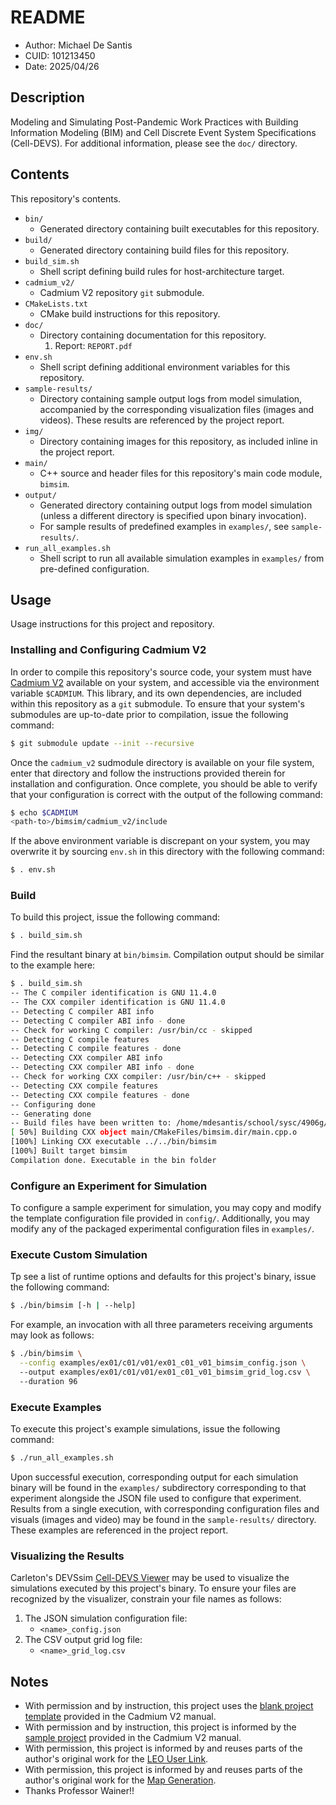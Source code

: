 # README
* Author: Michael De Santis
* CUID: 101213450
* Date: 2025/04/26

## Description
Modeling and Simulating Post-Pandemic Work Practices with Building Information Modeling (BIM) and Cell Discrete Event System Specifications (Cell-DEVS). For additional information, please see the `doc/` directory.

## Contents
This repository's contents.

* `bin/`
    - Generated directory containing built executables for this repository.
* `build/`
    - Generated directory containing build files for this repository.
* `build_sim.sh`
    - Shell script defining build rules for host-architecture target.
* `cadmium_v2/`
    - Cadmium V2 repository `git` submodule.
* `CMakeLists.txt`
    - CMake build instructions for this repository.
* `doc/`
    - Directory containing documentation for this repository.
        1. Report: `REPORT.pdf`
* `env.sh`
    - Shell script defining additional environment variables for this repository.
* `sample-results/`
    - Directory containing sample output logs from model simulation, accompanied by the corresponding visualization files (images and videos). These results are referenced by the project report.
* `img/`
    - Directory containing images for this repository, as included inline in the project report.
* `main/`
    - C++ source and header files for this repository's main code module, `bimsim`.
* `output/`
    - Generated directory containing output logs from model simulation (unless a different directory is specified upon binary invocation).
    - For sample results of predefined examples in `examples/`, see `sample-results/`.
* `run_all_examples.sh`
    - Shell script to run all available simulation examples in `examples/` from pre-defined configuration. 
    
## Usage
Usage instructions for this project and repository.

### Installing and Configuring Cadmium V2
In order to compile this repository's source code, your system must have [Cadmium V2](https://github.com/Sasisekhar/cadmium_v2) available on your system, and accessible via the environment variable `$CADMIUM`. This library, and its own dependencies, are included within this repository as a `git` submodule. To ensure that your system's submodules are up-to-date prior to compilation, issue the following command:
```sh
$ git submodule update --init --recursive
```
Once the `cadmium_v2` sudmodule directory is available on your file system, enter that directory and follow the instructions provided therein for installation and configuration.  Once complete, you should be able to verify that your configuration is correct with the output of the following command:
```sh
$ echo $CADMIUM
<path-to>/bimsim/cadmium_v2/include
```
If the above environment variable is discrepant on your system, you may overwrite it by sourcing `env.sh` in this directory with the following command:
```sh
$ . env.sh
```

### Build
To build this project, issue the following command:
```sh
$ . build_sim.sh
```
Find the resultant binary at `bin/bimsim`.
Compilation output should be similar to the example here:
```sh
$ . build_sim.sh
-- The C compiler identification is GNU 11.4.0
-- The CXX compiler identification is GNU 11.4.0
-- Detecting C compiler ABI info
-- Detecting C compiler ABI info - done
-- Check for working C compiler: /usr/bin/cc - skipped
-- Detecting C compile features
-- Detecting C compile features - done
-- Detecting CXX compiler ABI info
-- Detecting CXX compiler ABI info - done
-- Check for working CXX compiler: /usr/bin/c++ - skipped
-- Detecting CXX compile features
-- Detecting CXX compile features - done
-- Configuring done
-- Generating done
-- Build files have been written to: /home/mdesantis/school/sysc/4906g/bimsim/build
[ 50%] Building CXX object main/CMakeFiles/bimsim.dir/main.cpp.o
[100%] Linking CXX executable ../../bin/bimsim
[100%] Built target bimsim
Compilation done. Executable in the bin folder
```

### Configure an Experiment for Simulation
To configure a sample experiment for simulation, you may copy and modify the template configuration file provided in `config/`. Additionally, you may modify any of the packaged experimental configuration files in `examples/`.

### Execute Custom Simulation
Tp see a list of runtime options and defaults for this project's binary, issue the following command:
```sh
$ ./bin/bimsim [-h | --help]
```
For example, an invocation with all three parameters receiving arguments may look as follows:
```sh
$ ./bin/bimsim \
  --config examples/ex01/c01/v01/ex01_c01_v01_bimsim_config.json \    
  --output examples/ex01/c01/v01/ex01_c01_v01_bimsim_grid_log.csv \ 
  --duration 96
```

### Execute Examples
To execute this project's example simulations, issue the following command:
```sh
$ ./run_all_examples.sh
```
Upon successful execution, corresponding output for each simulation binary will be found in the `examples/` subdirectory corresponding to that experiment alongside the JSON file used to configure that experiment.
Results from a single execution, with corresponding configuration files and visuals (images and video) may be found in the `sample-results/` directory. These examples are referenced in the project report.

### Visualizing the Results
Carleton's DEVSsim [Cell-DEVS Viewer](https://devssim.carleton.ca/cell-devs-viewer://devssim.carleton.ca/cell-devs-viewer/) may be used to visualize the simulations executed by this project's binary. To ensure your files are recognized by the visualizer, constrain your file names as follows:
1. The JSON simulation configuration file:
    * `<name>_config.json`
2. The CSV output grid log file:
    * `<name>_grid_log.csv`

## Notes
* With permission and by instruction, this project uses the [blank project template](https://github.com/Sasisekhar/blank_project_rt) provided in the Cadmium V2 manual.
* With permission and by instruction, this project is informed by the [sample project](https://github.com/Sasisekhar/cell-devs-manual-example) provided in the Cadmium V2 manual.
* With permission, this project is informed by and reuses parts of the author's original work for the [LEO User Link](https://github.com/mpdesantis/LEO_User_Link).
* With permission, this project is informed by and reuses parts of the author's original work for the [Map Generation](https://github.com/mpdesantis/Map_Generation).
* Thanks Professor Wainer!! 
